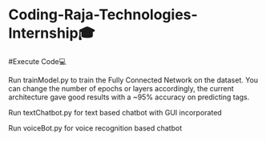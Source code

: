 # Coding-Raja-Technologies-Internship🎓

#Execute Code💻

Run trainModel.py to train the Fully Connected Network on the dataset. You can change the number of epochs or layers accordingly, the current architecture gave good results with a ~95% accuracy on predicting tags.

Run textChatbot.py for text based chatbot with GUI incorporated

Run voiceBot.py for voice recognition based chatbot
